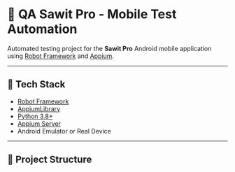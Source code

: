 # 📱 QA Sawit Pro - Mobile Test Automation

Automated testing project for the **Sawit Pro** Android mobile application using [Robot Framework](https://robotframework.org/) and [Appium](https://appium.io/).

---

## 🚀 Tech Stack

- [Robot Framework](https://robotframework.org/)
- [AppiumLibrary](https://github.com/serhatbolsu/robotframework-appiumlibrary)
- [Python 3.8+](https://www.python.org/)
- [Appium Server](https://appium.io/)
- Android Emulator or Real Device

---

## 📁 Project Structure

